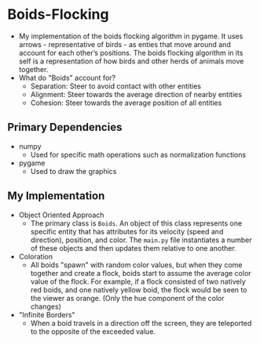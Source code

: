 # Boids-Flocking
- My implementation of the boids flocking algorithm in pygame. It uses arrows - representative of birds - as enties that move around and account for each other’s positions.
The boids flocking algorithm in its self is a representation of how birds and other herds of animals move together.
- What do "Boids" account for?
  - Separation: Steer to avoid contact with other entities
  - Alignment: Steer towards the average direction of nearby entities
  - Cohesion: Steer towards the average position of all entities

## Primary Dependencies
- numpy
  - Used for specific math operations such as normalization functions
- pygame
  - Used to draw the graphics
  
## My Implementation
- Object Oriented Approach
  - The primary class is `Boids`. An object of this class represents one specific entity that has attributes for its velocity (speed and direction), position, and color.
  The `main.py` file instantiates a number of these objects and then updates them relative to one another.
- Coloration
  - All boids "spawn" with random color values, but when they come together and create a flock, boids start to assume the average color value of the flock.
  For example, if a flock consisted of two natively red boids, and one natively yellow boid, the flock would be seen to the viewer as orange. (Only the hue component of the color changes)
- "Infinite Borders"
  - When a boid travels in a direction off the screen, they are teleported to the opposite of the exceeded value.

